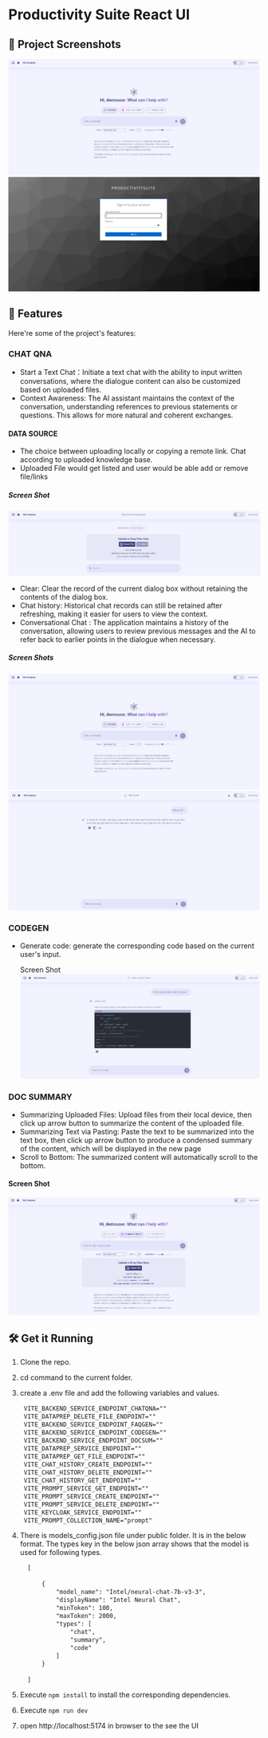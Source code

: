 # Productivity Suite React UI

## 📸 Project Screenshots

![project-screenshot](../../assets/img/chat_qna_init.png)
![project-screenshot](../../assets/img/Login_page.png)

## 🧐 Features

Here're some of the project's features:

### CHAT QNA

- Start a Text Chat：Initiate a text chat with the ability to input written conversations, where the dialogue content can also be customized based on uploaded files.
- Context Awareness: The AI assistant maintains the context of the conversation, understanding references to previous statements or questions. This allows for more natural and coherent exchanges.

#### DATA SOURCE

- The choice between uploading locally or copying a remote link. Chat according to uploaded knowledge base.
- Uploaded File would get listed and user would be able add or remove file/links

##### Screen Shot

![project-screenshot](../../assets/img/data_source.png)

- Clear: Clear the record of the current dialog box without retaining the contents of the dialog box.
- Chat history: Historical chat records can still be retained after refreshing, making it easier for users to view the context.
- Conversational Chat : The application maintains a history of the conversation, allowing users to review previous messages and the AI to refer back to earlier points in the dialogue when necessary.

##### Screen Shots

![project-screenshot](../../assets/img/chat_qna_init.png)
![project-screenshot](../../assets/img/chatqna_with_conversation.png)

### CODEGEN

- Generate code: generate the corresponding code based on the current user's input.

  Screen Shot
  ![project-screenshot](../../assets/img/codegen.png)

### DOC SUMMARY

- Summarizing Uploaded Files: Upload files from their local device, then click up arrow button to summarize the content of the uploaded file. 
- Summarizing Text via Pasting: Paste the text to be summarized into the text box, then click up arrow button to produce a condensed summary of the content, which will be displayed in the new page
- Scroll to Bottom: The summarized content will automatically scroll to the bottom.

#### Screen Shot

![project-screenshot](../../assets/img/doc_summary.png)


## 🛠️ Get it Running

1. Clone the repo.

2. cd command to the current folder.

3. create a .env file and add the following variables and values.
   ```
    VITE_BACKEND_SERVICE_ENDPOINT_CHATQNA=""
    VITE_DATAPREP_DELETE_FILE_ENDPOINT=""
    VITE_BACKEND_SERVICE_ENDPOINT_FAQGEN=""
    VITE_BACKEND_SERVICE_ENDPOINT_CODEGEN=""
    VITE_BACKEND_SERVICE_ENDPOINT_DOCSUM=""
    VITE_DATAPREP_SERVICE_ENDPOINT=""
    VITE_DATAPREP_GET_FILE_ENDPOINT=""
    VITE_CHAT_HISTORY_CREATE_ENDPOINT=""
    VITE_CHAT_HISTORY_DELETE_ENDPOINT=""
    VITE_CHAT_HISTORY_GET_ENDPOINT=""
    VITE_PROMPT_SERVICE_GET_ENDPOINT=""
    VITE_PROMPT_SERVICE_CREATE_ENDPOINT=""
    VITE_PROMPT_SERVICE_DELETE_ENDPOINT=""
    VITE_KEYCLOAK_SERVICE_ENDPOINT=""
    VITE_PROMPT_COLLECTION_NAME="prompt"
   ```
  4. There is models_config.json file under public folder. It is in the below format. The types key in the below json array shows that the model is used for following types.
      ```
        [
            
            {
                "model_name": "Intel/neural-chat-7b-v3-3",
                "displayName": "Intel Neural Chat",
                "minToken": 100,
                "maxToken": 2000,
                "types": [
                    "chat",
                    "summary",
                    "code"
                ]
            }
            
        ]
      ```
5. Execute `npm install` to install the corresponding dependencies.

6. Execute `npm run dev`

7. open http://localhost:5174 in browser to the see the UI
